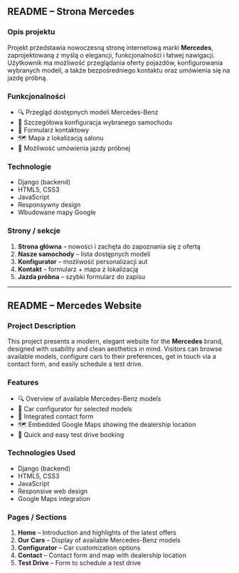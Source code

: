 
## README – Strona Mercedes

### Opis projektu

Projekt przedstawia nowoczesną stronę internetową marki **Mercedes**, zaprojektowaną z myślą o elegancji, funkcjonalności i łatwej nawigacji. Użytkownik ma możliwość przeglądania oferty pojazdów, konfigurowania wybranych modeli, a także bezpośredniego kontaktu oraz umówienia się na jazdę próbną.

### Funkcjonalności

- 🔍 Przegląd dostępnych modeli Mercedes-Benz  
- 🧩 Szczegółowa konfiguracja wybranego samochodu  
- 📩 Formularz kontaktowy  
- 🗺 Mapa z lokalizacją salonu  
- 🚗 Możliwość umówienia jazdy próbnej

### Technologie

- Django (backend)
- HTML5, CSS3  
- JavaScript  
- Responsywny design  
- Wbudowane mapy Google

### Strony / sekcje

1. **Strona główna** – nowości i zachęta do zapoznania się z ofertą  
2. **Nasze samochody** – lista dostępnych modeli  
3. **Konfigurator** – możliwość personalizacji aut  
4. **Kontakt** – formularz + mapa z lokalizacją  
5. **Jazda próbna** – szybki formularz do zapisu

---

## README – Mercedes Website

### Project Description

This project presents a modern, elegant website for the **Mercedes** brand, designed with usability and clean aesthetics in mind. Visitors can browse available models, configure cars to their preferences, get in touch via a contact form, and easily schedule a test drive.

### Features

- 🔍 Overview of available Mercedes-Benz models  
- 🧩 Car configurator for selected models  
- 📩 Integrated contact form  
- 🗺 Embedded Google Maps showing the dealership location  
- 🚗 Quick and easy test drive booking

### Technologies Used

- Django (backend)
- HTML5, CSS3  
- JavaScript  
- Responsive web design  
- Google Maps integration

### Pages / Sections

1. **Home** – Introduction and highlights of the latest offers  
2. **Our Cars** – Display of available Mercedes-Benz models  
3. **Configurator** – Car customization options  
4. **Contact** – Contact form and map with dealership location  
5. **Test Drive** – Form to schedule a test drive
